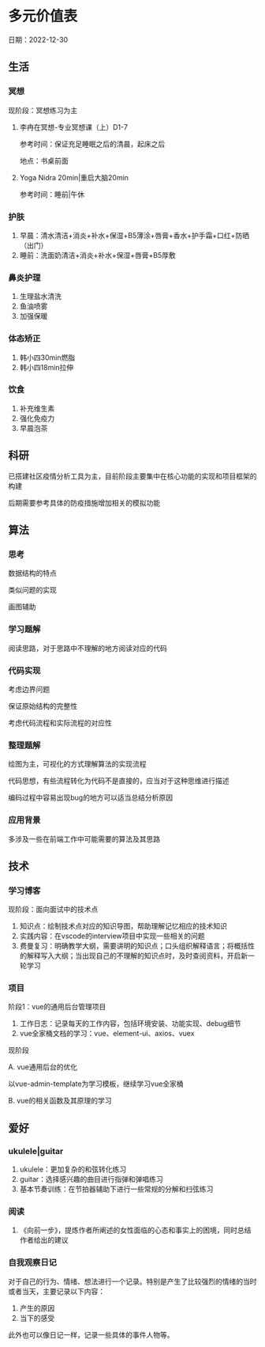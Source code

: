 # 多元价值表

日期：2022-12-30

## 生活

### 冥想

现阶段：冥想练习为主

1. 李冉在冥想-专业冥想课（上）D1-7

   参考时间：保证充足睡眠之后的清晨，起床之后

   地点：书桌前面

2. Yoga Nidra 20min|重启大脑20min

   参考时间：睡前|午休

### 护肤

1. 早晨：清水清洁+消炎+补水+保湿+B5薄涂+唇膏+香水+护手霜+口红+防晒（出门）
2. 睡前：洗面奶清洁+消炎+补水+保湿+唇膏+B5厚敷

### 鼻炎护理

1. 生理盐水清洗
2. 鱼油喷雾
3. 加强保暖

### 体态矫正

1. 韩小四30min燃脂
2. 韩小四18min拉伸

### 饮食

1. 补充维生素
2. 强化免疫力
3. 早晨泡茶

## 科研

已搭建社区疫情分析工具为主，目前阶段主要集中在核心功能的实现和项目框架的构建

后期需要参考具体的防疫措施增加相关的模拟功能

## 算法

### 思考

数据结构的特点

类似问题的实现

画图辅助

### 学习题解

阅读思路，对于思路中不理解的地方阅读对应的代码

### 代码实现

考虑边界问题

保证原始结构的完整性

考虑代码流程和实际流程的对应性

### 整理题解

绘图为主，可视化的方式理解算法的实现流程

代码思想，有些流程转化为代码不是直接的，应当对于这种思维进行描述

编码过程中容易出现bug的地方可以适当总结分析原因

### 应用背景

多涉及一些在前端工作中可能需要的算法及其思路

## 技术

### 学习博客

现阶段：面向面试中的技术点

1. 知识点：绘制技术点对应的知识导图，帮助理解记忆相应的技术知识
2. 实践内容：在vscode的interview项目中实现一些相关的问题
3. 费曼复习：明确教学大纲，需要讲明的知识点；口头组织解释语言；将概括性的解释写入大纲；当出现自己的不理解的知识点时，及时查阅资料，开启新一轮学习

### 项目

阶段1：vue的通用后台管理项目

1. 工作日志：记录每天的工作内容，包括环境安装、功能实现、debug细节
2. vue全家桶文档的学习：vue、element-ui、axios、vuex

现阶段

A. vue通用后台的优化

以vue-admin-template为学习模板，继续学习vue全家桶

B. vue的相关函数及其原理的学习

## 爱好

### ukulele|guitar 

1. ukulele：更加复杂的和弦转化练习
2. guitar：选择感兴趣的曲目进行指弹和弹唱练习
3. 基本节奏训练：在节拍器辅助下进行一些常规的分解和扫弦练习

### 阅读

1. 《向前一步》，提炼作者所阐述的女性面临的心态和事实上的困境，同时总结作者给出的建议

### 自我观察日记

对于自己的行为、情绪、想法进行一个记录。特别是产生了比较强烈的情绪的当时或者当天，主要记录以下内容：

1. 产生的原因
2. 当下的感受

此外也可以像日记一样，记录一些具体的事件人物等。

